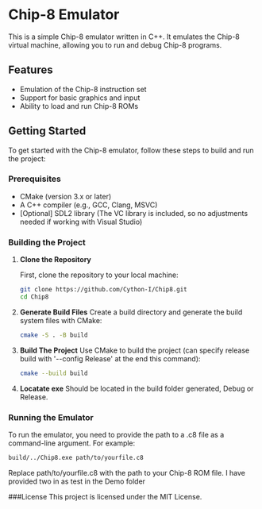 # Chip-8 Emulator

This is a simple Chip-8 emulator written in C++. It emulates the Chip-8 virtual machine, allowing you to run and debug Chip-8 programs.

## Features

- Emulation of the Chip-8 instruction set
- Support for basic graphics and input
- Ability to load and run Chip-8 ROMs

## Getting Started

To get started with the Chip-8 emulator, follow these steps to build and run the project:

### Prerequisites

- CMake (version 3.x or later)
- A C++ compiler (e.g., GCC, Clang, MSVC)
- [Optional] SDL2 library (The VC library is included, so no adjustments needed if working with Visual Studio)

### Building the Project

1. **Clone the Repository**

   First, clone the repository to your local machine:

   ```bash
   git clone https://github.com/Cython-I/Chip8.git
   cd Chip8
   ```
2. **Generate Build Files**
   Create a build directory and generate the build system files with CMake:
   ```bash
   cmake -S . -B build
   ```
4. **Build The Project**
   Use CMake to build the project (can specify release build with '--config Release' at the end this command):
   ```bash
   cmake --build build
   ```
5. **Locatate exe**
   Should be located in the build folder generated, Debug or Release.
   
### Running the Emulator
To run the emulator, you need to provide the path to a .c8 file as a command-line argument. For example:

```bash
build/../Chip8.exe path/to/yourfile.c8
```
Replace path/to/yourfile.c8 with the path to your Chip-8 ROM file. I have provided two in as test in the Demo folder


###License
This project is licensed under the MIT License.
